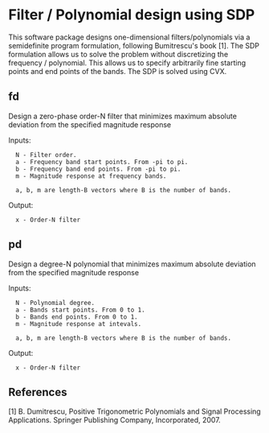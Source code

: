# Filter / Polynomial design using SDP

This software package designs one-dimensional filters/polynomials via a semidefinite program formulation, following Bumitrescu's book [1].
The SDP formulation allows us to solve the problem without discretizing the frequency / polynomial.
This allows us to specify arbitrarily fine starting points and end points of the bands.
The SDP is solved using CVX. 

## fd
Design a zero-phase order-N filter that minimizes maximum absolute deviation from the specified magnitude response

Inputs:

      N - Filter order.
      a - Frequency band start points. From -pi to pi.
      b - Frequency band end points. From -pi to pi.
      m - Magnitude response at frequency bands.

      a, b, m are length-B vectors where B is the number of bands.
Output:

      x - Order-N filter


## pd
Design a degree-N polynomial that minimizes maximum absolute deviation from the specified magnitude response

Inputs:

      N - Polynomial degree.
      a - Bands start points. From 0 to 1.
      b - Bands end points. From 0 to 1.
      m - Magnitude response at intevals.

      a, b, m are length-B vectors where B is the number of bands.
Output:

      x - Order-N filter


## References
[1]	B. Dumitrescu, Positive Trigonometric Polynomials and Signal Processing Applications. Springer Publishing Company, Incorporated, 2007.
